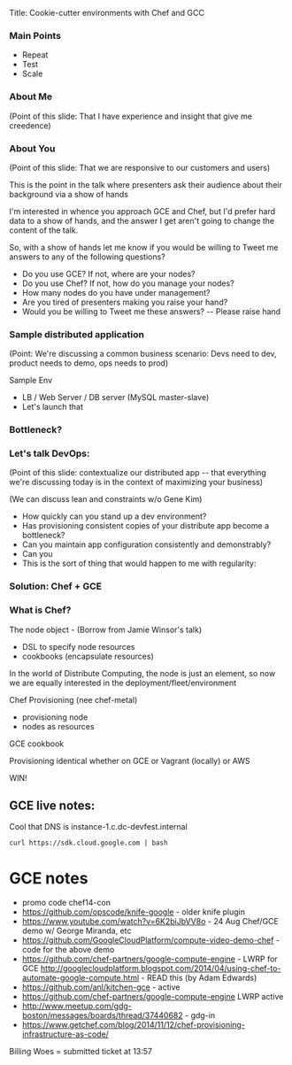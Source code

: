 Title: Cookie-cutter environments with Chef and GCC

### Main Points

* Repeat
* Test
* Scale

### About Me

(Point of this slide: That I have experience and insight that give me creedence)


### About You

(Point of this slide: That we are responsive to our customers and users)

This is the point in the talk where presenters ask their audience about their background via a show of hands

I'm interested in whence you approach GCE and Chef, but I'd prefer hard data to a show of hands, and the answer I get aren't going to change the content of the talk.

So, with a show of hands let me know if you would be willing to Tweet me answers to any of the following questions?

- Do you use GCE? If not, where are your nodes?
- Do you use Chef? If not, how do you manage your nodes?
- How many nodes do you have under management?
- Are you tired of presenters making you raise your hand?
- Would you be willing to Tweet me these answers?
-- Please raise hand




### Sample distributed application

(Point: We're discussing a common business scenario: Devs need to dev, product needs to demo, ops needs to prod)

Sample Env
- LB / Web Server / DB server (MySQL master-slave)
- Let's launch that

### Bottleneck?


### Let's talk DevOps:

(Point of this slide: contextualize our distributed app -- that everything we're discussing today is in the context of maximizing your business)

(We can discuss lean and constraints w/o Gene Kim)


- How quickly can you stand up a dev environment?
- Has provisioning consistent copies of your distribute app become a bottleneck?
- Can you maintain app configuration consistently and demonstrably?
- Can you
- This is the sort of thing that would happen to me with regularity:


### Solution: Chef + GCE

### What is Chef?


The node object - (Borrow from Jamie Winsor's talk)
- DSL to specify node resources
- cookbooks (encapsulate resources)

 In the world of Distribute Computing, the node is just an element, so now we are equally interested in the deployment/fleet/environment

Chef Provisioning (nee chef-metal)
- provisioning node
- nodes as resources

GCE cookbook

Provisioning identical whether on GCE or Vagrant (locally) or AWS

WIN!

GCE live notes:
---------------

Cool that DNS is instance-1.c.dc-devfest.internal


    curl https://sdk.cloud.google.com | bash

GCE notes
========

- promo code chef14-con
- https://github.com/opscode/knife-google - older knife plugin
- https://www.youtube.com/watch?v=6K2biJbVV8o - 24 Aug Chef/GCE demo w/ George Miranda, etc
- https://github.com/GoogleCloudPlatform/compute-video-demo-chef - code for the above demo
- https://github.com/chef-partners/google-compute-engine - LWRP for GCE
 http://googlecloudplatform.blogspot.com/2014/04/using-chef-to-automate-google-compute.html - READ this (by Adam Edwards)
- https://github.com/anl/kitchen-gce - active
- https://github.com/chef-partners/google-compute-engine LWRP active
- http://www.meetup.com/gdg-boston/messages/boards/thread/37440682 - gdg-in
- https://www.getchef.com/blog/2014/11/12/chef-provisioning-infrastructure-as-code/


Billing Woes
= submitted ticket at 13:57
